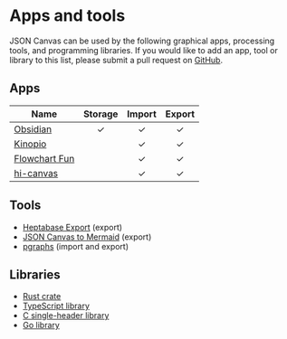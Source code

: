 # Apps and tools

JSON Canvas can be used by the following graphical apps, processing tools, and programming libraries. If you would like to add an app, tool or library to this list, please submit a pull request on [GitHub](https://github.com/obsidianmd/jsoncanvas).

## Apps

| Name                                            | Storage | Import | Export |
| ----------------------------------------------- | :-----: | :----: | :----: |
| [Obsidian](https://obsidian.md/)                |    ✓    |   ✓    |   ✓    |
| [Kinopio](https://kinopio.club/)                |         |   ✓    |   ✓    |
| [Flowchart Fun](https://flowchart.fun/)         |         |   ✓    |   ✓    |
| [hi-canvas](https://hi-canvas.marknoteapp.com/) |         |   ✓    |   ✓    |

## Tools

- [Heptabase Export](https://github.com/link-ding/Heptabase-Export) (export)
- [JSON Canvas to Mermaid](https://alexwiench.github.io/json-canvas-to-mermaid-demo/) (export)
- [pgraphs](https://www.npmjs.org/package/pgraphs) (import and export)

## Libraries

- [Rust crate](https://crates.io/crates/jsoncanvas)
- [TypeScript library](https://npmjs.com/package/@trbn/jsoncanvas)
- [C single-header library](https://github.com/ossldossl/jsonCanvas)
- [Go library](https://github.com/supersonicpineapple/go-jsoncanvas)

